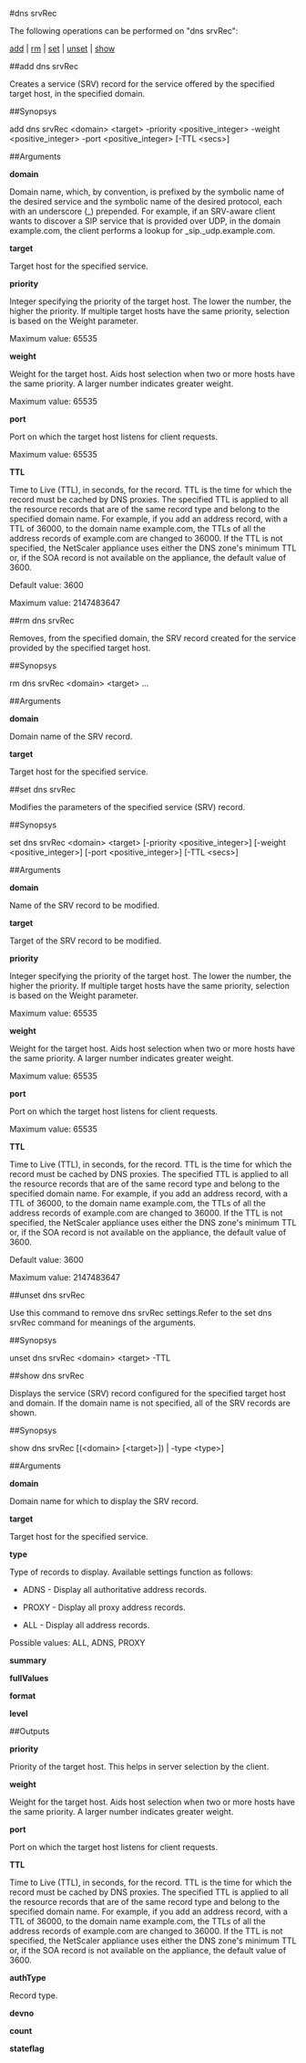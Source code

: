 #dns srvRec

The following operations can be performed on "dns srvRec":


[add](#add-dns-srvrec) | [rm](#rm-dns-srvrec) | [set](#set-dns-srvrec) | [unset](#unset-dns-srvrec) | [show](#show-dns-srvrec)

##add dns srvRec

Creates a service (SRV) record for the service offered by the specified target host, in the specified domain.


##Synopsys

add dns srvRec &lt;domain> &lt;target> -priority &lt;positive_integer> -weight &lt;positive_integer> -port &lt;positive_integer> [-TTL &lt;secs>]


##Arguments

<b>domain</b>
Domain name, which, by convention, is prefixed by the symbolic name of the desired service and the symbolic name of the desired protocol, each with an underscore (_) prepended. For example, if an SRV-aware client wants to discover a SIP service that is provided over UDP, in the domain example.com, the client performs a lookup for _sip._udp.example.com.

<b>target</b>
Target host for the specified service.

<b>priority</b>
Integer specifying the priority of the target host. The lower the number, the higher the priority. If multiple target hosts have the same priority, selection is based on the Weight parameter.
Maximum value: 65535

<b>weight</b>
Weight for the target host. Aids host selection when two or more hosts have the same priority. A larger number indicates greater weight.
Maximum value: 65535

<b>port</b>
Port on which the target host listens for client requests.
Maximum value: 65535

<b>TTL</b>
Time to Live (TTL), in seconds, for the record. TTL is the time for which the record must be cached by DNS proxies. The specified TTL is applied to all the resource records that are of the same record type and belong to the specified domain name. For example, if you add an address record, with a TTL of 36000, to the domain name example.com, the TTLs of all the address records of example.com are changed to 36000. If the TTL is not specified, the NetScaler appliance uses either the DNS zone's minimum TTL or, if the SOA record is not available on the appliance, the default value of 3600.
Default value: 3600
Maximum value: 2147483647



##rm dns srvRec

Removes, from the specified domain, the SRV record created for the service provided by the specified target host.


##Synopsys

rm dns srvRec &lt;domain> &lt;target> ...


##Arguments

<b>domain</b>
Domain name of the SRV record.

<b>target</b>
Target host for the specified service.



##set dns srvRec

Modifies the parameters of the specified service (SRV) record.


##Synopsys

set dns srvRec &lt;domain> &lt;target> [-priority &lt;positive_integer>] [-weight &lt;positive_integer>] [-port &lt;positive_integer>] [-TTL &lt;secs>]


##Arguments

<b>domain</b>
Name of the SRV record to be modified.

<b>target</b>
Target of the SRV record to be modified.

<b>priority</b>
Integer specifying the priority of the target host. The lower the number, the higher the priority. If multiple target hosts have the same priority, selection is based on the Weight parameter.
Maximum value: 65535

<b>weight</b>
Weight for the target host. Aids host selection when two or more hosts have the same priority. A larger number indicates greater weight.
Maximum value: 65535

<b>port</b>
Port on which the target host listens for client requests.
Maximum value: 65535

<b>TTL</b>
Time to Live (TTL), in seconds, for the record. TTL is the time for which the record must be cached by DNS proxies. The specified TTL is applied to all the resource records that are of the same record type and belong to the specified domain name. For example, if you add an address record, with a TTL of 36000, to the domain name example.com, the TTLs of all the address records of example.com are changed to 36000. If the TTL is not specified, the NetScaler appliance uses either the DNS zone's minimum TTL or, if the SOA record is not available on the appliance, the default value of 3600.
Default value: 3600
Maximum value: 2147483647



##unset dns srvRec

Use this command to remove dns srvRec settings.Refer to the set dns srvRec command for meanings of the arguments.


##Synopsys

unset dns srvRec &lt;domain> &lt;target> -TTL


##show dns srvRec

Displays the service (SRV) record configured for the specified target host and domain. If the domain name is not specified, all of the SRV records are shown.


##Synopsys

show dns srvRec [(&lt;domain>  [&lt;target>]) | -type &lt;type>]


##Arguments

<b>domain</b>
Domain name for which to display the SRV record.

<b>target</b>
Target host for the specified service.

<b>type</b>
Type of records to display. Available settings function as follows:
* ADNS - Display all authoritative address records.
* PROXY - Display all proxy address records.
* ALL - Display all address records.
Possible values: ALL, ADNS, PROXY

<b>summary</b>

<b>fullValues</b>

<b>format</b>

<b>level</b>



##Outputs

<b>priority</b>
Priority of the target host. This helps in server selection by the client.

<b>weight</b>
Weight for the target host. Aids host selection when two or more hosts have the same priority. A larger number indicates greater weight.

<b>port</b>
Port on which the target host listens for client requests.

<b>TTL</b>
Time to Live (TTL), in seconds, for the record. TTL is the time for which the record must be cached by DNS proxies. The specified TTL is applied to all the resource records that are of the same record type and belong to the specified domain name. For example, if you add an address record, with a TTL of 36000, to the domain name example.com, the TTLs of all the address records of example.com are changed to 36000. If the TTL is not specified, the NetScaler appliance uses either the DNS zone's minimum TTL or, if the SOA record is not available on the appliance, the default value of 3600.

<b>authType</b>
Record type.

<b>devno</b>

<b>count</b>

<b>stateflag</b>



